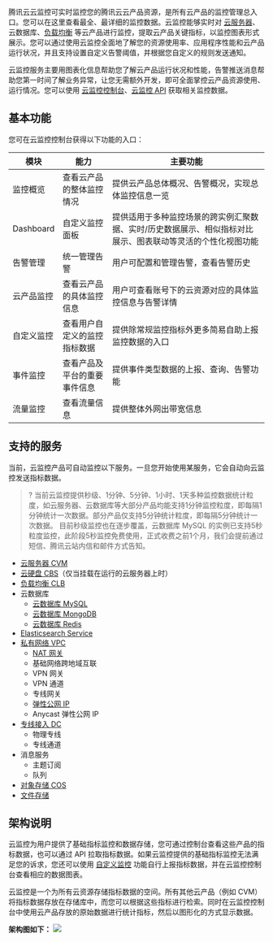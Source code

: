 腾讯云云监控可实时监控您的腾讯云云产品资源，是所有云产品的监控管理总入口。您可以在这里查看最全、最详细的监控数据。云监控能够实时对 [云服务器](https://intl.cloud.tencent.com/product/cvm)、云数据库、[负载均衡](https://intl.cloud.tencent.com/product/clb) 等云产品进行监控，提取云产品关键指标，以监控图表形式展示。您可以通过使用云监控全面地了解您的资源使用率、应用程序性能和云产品运行状况，并且支持设置自定义告警阈值，并根据您自定义的规则发送通知。

云监控服务主要用图表化信息帮助您了解云产品运行状况和性能，告警推送消息帮助您第一时间了解业务异常，让您无需额外开发，即可全面掌控云产品资源使用、运行情况。您可以使用 [云监控控制台](https://console.cloud.tencent.com/monitor/overview)、[云监控 API](https://intl.cloud.tencent.com/document/api/248) 获取相关监控数据。

## 基本功能

您可在云监控控制台获得以下功能的入口：

| 模块       | 能力                         | 主要功能                                                     |
| ---------- | ---------------------------- | ------------------------------------------------------------ |
| 监控概览   | 查看云产品的整体监控情况     | 提供云产品总体概况、告警概况，实现总体监控信息一览           |
| Dashboard  | 自定义监控面板               | 提供适用于多种监控场景的跨实例汇聚数据、实时/历史数据展示、相似指标对比展示、图表联动等灵活的个性化视图功能 |
| 告警管理   | 统一管理告警                 | 用户可配置和管理告警，查看告警历史                           |
| 云产品监控 | 查看云产品的具体监控信息     | 用户可查看账号下的云资源对应的具体监控信息与告警详情         |
| 自定义监控 | 查看用户自定义的监控指标数据 | 提供除常规监控指标外更多简易自助上报监控数据的入口           |
| 事件监控   | 查看产品及平台的重要事件信息 | 提供事件类型数据的上报、查询、告警功能                       |
| 流量监控   | 查看流量信息                 | 提供整体外网出带宽信息                                       |

## 支持的服务

当前，云监控产品可自动监控以下服务。一旦您开始使用某服务，它会自动向云监控发送指标数据。

> ? 当前云监控提供秒级、1分钟、5分钟、1小时、1天多种监控数据统计粒度，如云服务器、云数据库等大部分产品均能支持1分钟监控粒度，即每隔1分钟统计一次数据。部分产品仅支持5分钟统计粒度，即每隔5分钟统计一次数据。
目前秒级监控也在逐步覆盖，云数据库 MySQL 的实例已支持5秒粒度监控，此阶段5秒监控免费使用，正式收费之前1个月，我们会提前通过短信、腾讯云站内信和邮件方式告知。

- [云服务器 CVM](https://intl.cloud.tencent.com/document/product/213)
- [云硬盘 CBS](https://intl.cloud.tencent.com/document/product/362)（仅当挂载在运行的云服务器上时）
- [负载均衡 CLB](https://intl.cloud.tencent.com/document/product/214)
- 云数据库
  - [云数据库 MySQL](https://intl.cloud.tencent.com/document/product/236)
  - [云数据库 MongoDB](https://intl.cloud.tencent.com/document/product/240)
  - [云数据库 Redis](https://intl.cloud.tencent.com/document/product/239)
- [Elasticsearch Service](https://intl.cloud.tencent.com/document/product/845)
- [私有网络 VPC](https://intl.cloud.tencent.com/document/product/215)
  - [NAT 网关](https://intl.cloud.tencent.com/document/product/1015)
  - 基础网络跨地域互联
  - VPN 网关
  - VPN 通道
  - 专线网关
  - [弹性公网 IP](https://intl.cloud.tencent.com/document/product/213/16586)
  - Anycast 弹性公网 IP
- [专线接入 DC](https://intl.cloud.tencent.com/document/product/216)
  - 物理专线
  - 专线通道
- 消息服务
  - 主题订阅
  - 队列
- [对象存储 COS](https://intl.cloud.tencent.com/document/product/436)
- [文件存储](https://intl.cloud.tencent.com/document/product/582)

## 架构说明

云监控为用户提供了基础指标监控和数据存储，您可通过控制台查看这些产品的指标数据，也可以通过 API 拉取指标数据。如果云监控提供的基础指标监控无法满足您的诉求，您还可以使用 [自定义监控](https://intl.cloud.tencent.com/document/product/397) 功能自行上报指标数据，并在云监控控制台查看相应的数据图表。

云监控是一个为所有云资源存储指标数据的空间。所有其他云产品（例如 CVM）将指标数据存放在存储库中，而您可以根据这些指标进行检索。同时在云监控控制台中使用云产品存放的原始数据进行统计指标，然后以图形化的方式显示数据。

**架构图如下：**
![](https://main.qcloudimg.com/raw/d6dadcb6df11651053ce31ff9f037895.jpg)
